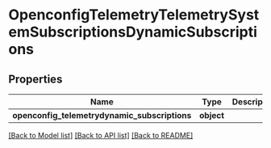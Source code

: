 # OpenconfigTelemetryTelemetrySystemSubscriptionsDynamicSubscriptions

## Properties
Name | Type | Description | Notes
------------ | ------------- | ------------- | -------------
**openconfig_telemetrydynamic_subscriptions** | **object** |  | [optional] 

[[Back to Model list]](../README.md#documentation-for-models) [[Back to API list]](../README.md#documentation-for-api-endpoints) [[Back to README]](../README.md)


